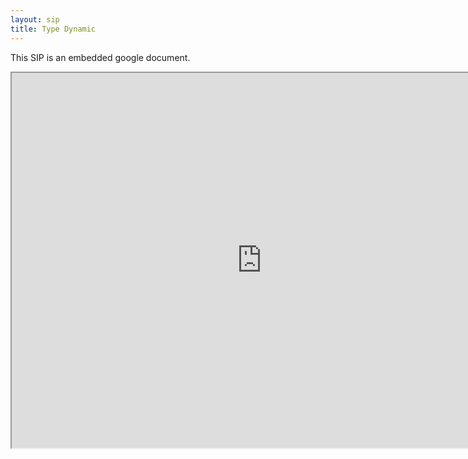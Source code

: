 ```yaml
---
layout: sip
title: Type Dynamic
---
```


This SIP is an embedded google document.

<iframe 
  src="https://docs.google.com/document/d/1XaNgZ06AR7bXJA9-jHrAiBVUwqReqG4-av6beoLaf3U&amp;embedded=true"
  style="width:800px;height:600px;"></iframe>
